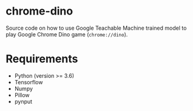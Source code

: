 # chrome-dino
Source code on how to use Google Teachable Machine trained model to play Google Chrome Dino game (`chrome://dino`).

# Requirements
- Python (version >= 3.6)
- Tensorflow
- Numpy
- Pillow
- pynput
